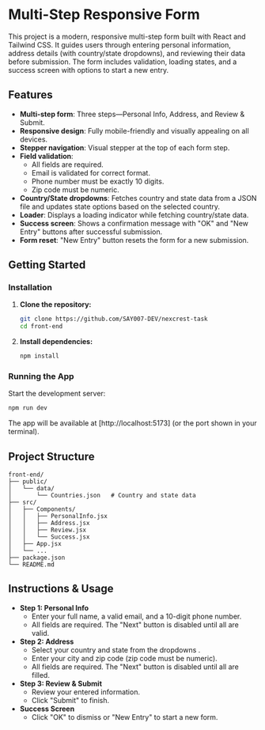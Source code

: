 # Multi-Step Responsive Form

This project is a modern, responsive multi-step form built with React and Tailwind CSS. It guides users through entering personal information, address details (with country/state dropdowns), and reviewing their data before submission. The form includes validation, loading states, and a success screen with options to start a new entry.

## Features

- **Multi-step form**: Three steps—Personal Info, Address, and Review & Submit.
- **Responsive design**: Fully mobile-friendly and visually appealing on all devices.
- **Stepper navigation**: Visual stepper at the top of each form step.
- **Field validation**:
  - All fields are required.
  - Email is validated for correct format.
  - Phone number must be exactly 10 digits.
  - Zip code must be numeric.
- **Country/State dropdowns**: Fetches country and state data from a JSON file and updates state options based on the selected country.
- **Loader**: Displays a loading indicator while fetching country/state data.
- **Success screen**: Shows a confirmation message with "OK" and "New Entry" buttons after successful submission.
- **Form reset**: "New Entry" button resets the form for a new submission.

## Getting Started



### Installation
1. **Clone the repository:**
   ```bash
   git clone https://github.com/SAY007-DEV/nexcrest-task
   cd front-end
   ```
2. **Install dependencies:**
   ```bash
   npm install
   ```

### Running the App
Start the development server:
```bash
npm run dev
```

The app will be available at [http://localhost:5173] (or the port shown in your terminal).

## Project Structure
```
front-end/
├── public/
│   └── data/
│       └── Countries.json   # Country and state data
├── src/
│   ├── Components/
│   │   ├── PersonalInfo.jsx
│   │   ├── Address.jsx
│   │   ├── Review.jsx
│   │   └── Success.jsx
│   ├── App.jsx
│   └── ...
├── package.json
└── README.md
```

## Instructions & Usage
- **Step 1: Personal Info**
  - Enter your full name, a valid email, and a 10-digit phone number.
  - All fields are required. The "Next" button is disabled until all are valid.
- **Step 2: Address**
  - Select your country and state from the dropdowns .
  - Enter your city and zip code (zip code must be numeric).
  - All fields are required. The "Next" button is disabled until all are filled.
- **Step 3: Review & Submit**
  - Review your entered information.
  - Click "Submit" to finish.
- **Success Screen**
  - Click "OK" to dismiss or "New Entry" to start a new form.




